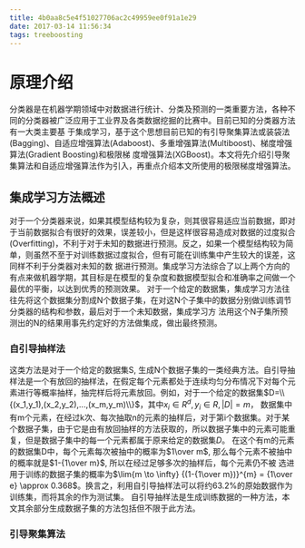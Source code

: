 ```yaml
---
title: 4b0aa8c5e4f51027706ac2c49959ee0f91a1e29
date: 2017-03-14 11:56:34
tags: treeboosting
---
```

# 原理介绍
  分类器是在机器学期领域中对数据进行统计、分类及预测的一类重要方法，各种不同的分类器被广泛应用于工业界及各类数据挖掘的比赛中。目前已知的分类器方法有一大类主要基
于集成学习，基于这个思想目前已知的有引导聚集算法或装袋法(Bagging)、自适应增强算法(Adaboost)、多重增强算法(Multiboost)、梯度增强算法(Gradient Boosting)和极限梯
度增强算法(XGBoost)。本文将先介绍引导聚集算法和自适应增强算法作为引入，再重点介绍本文所使用的极限梯度增强算法。
## 集成学习方法概述
对于一个分类器来说，如果其模型结构较为复杂，则其很容易适应当前数据，即对于当前数据拟合有很好的效果，误差较小，但是这样很容易造成对数据的过度拟合(Overfitting)，不利于对于未知的数据进行预测。反之，如果一个模型结构较为简单，则虽然不至于对训练数据过度拟合，但有可能在训练集中产生较大的误差，这同样不利于分类器对未知的数
据进行预测。集成学习方法综合了以上两个方向的有点来做机器学期，其目标是在模型的复杂度和数据模型拟合和准确率之间做一个最优的平衡，以达到优秀的预测效果。
对于一个给定的数据集，集成学习方法往往先将这个数据集分割成N个数据子集，在对这N个子集中的数据分别做训练调节分类器的结构和参数，最后对于一个未知数据，集成学习方
法用这个N子集所预测出的N的结果用事先约定好的方法做集成，做出最终预测。
<!-- more -->
### 自引导抽样法
这类方法是对于一个给定的数据集S, 生成N个数据子集的一类经典方法。自引导抽样法是一个有放回的抽样法，在假定每个元素都处于连续均匀分布情况下对每个元素进行等概率抽样，抽完样后将元素放回。例如，对于一个给定的数据集$D=\\{(x_1,y_1),(x_2,y_2),...,(x_m,y_m)\\}$，其中$x_i\in{R^{d}}, y_i\in{R}, |D|=m$， 数据集中有m个元素，在经过k次、每次抽取n的元素的抽样后，对于第i个数据集。对于某个数据子集，由于它是由有放回抽样的方法获取的，所以数据子集中的元素可能重复，但是数据子集中的每一个元素都属于原来给定的数据集$D$。
在这个有m的元素的数据集D中，每个元素每次被抽中的概率为$1\over m$, 那么每个元素不被抽中的概率就是$1-{1\over m}$, 所以在经过足够多次的抽样后，每个元素仍不被
选进用于训练的数据子集的概率为$\lim{m \to \infty} {(1-{1\over m})}^{m} = {1\over e} \approx 0.368$。换言之，利用自引导抽样法可以将约$63.2\%$的原始数据作为训练集，而将其余的作为测试集。
自引导抽样法是生成训练数据的一种方法，本文其余部分生成数据子集的方法包括但不限于此方法。
### 引导聚集算法

